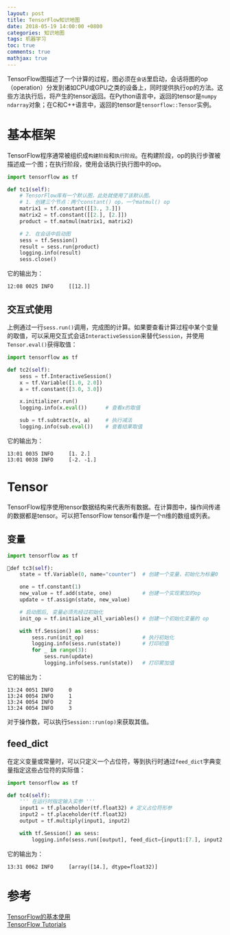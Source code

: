 ```yaml
---
layout: post
title: TensorFlow知识地图
date: 2018-05-19 14:00:00 +0800
categories: 知识地图
tags: 机器学习
toc: true
comments: true
mathjax: true
---
```


TensorFlow图描述了一个计算的过程，图必须在`会话`里启动，会话将图的op（operation）分发到诸如CPU或GPU之类的设备上，同时提供执行op的方法。这些方法执行后，将产生的tensor返回。在Python语言中，返回的tensor是`numpy ndarray`对象；在C和C++语言中，返回的tensor是`tensorflow::Tensor`实例。  <!-- more -->

# 基本框架
TensorFlow程序通常被组织成`构建阶段`和`执行阶段`。在构建阶段，op的执行步骤被描述成一个图；在执行阶段，使用会话执行执行图中的op。  
``` python
import tensorflow as tf

def tc1(self):
    # TensorFlow库有一个默认图，此处就使用了该默认图。
    # 1. 创建三个节点：两个constant() op，一个matmul() op
    matrix1 = tf.constant([[3., 3.]])
    matrix2 = tf.constant([[2.], [2.]])
    product = tf.matmul(matrix1, matrix2)

    # 2. 在会话中启动图
    sess = tf.Session()
    result = sess.run(product)
    logging.info(result)
    sess.close()
```
它的输出为：
```
12:08 0025 INFO     [[12.]]
```
## 交互式使用
上例通过一行`sess.run()`调用，完成图的计算。如果要查看计算过程中某个变量的取值，可以采用交互式会话`InteractiveSession`来替代`Session`，并使用`Tensor.eval()`获得取值：
``` python
import tensorflow as tf

def tc2(self):
    sess = tf.InteractiveSession()
    x = tf.Variable([1.0, 2.0])
    a = tf.constant([3.0, 3.0])

    x.initializer.run()
    logging.info(x.eval())      # 查看x的取值

    sub = tf.subtract(x, a)     # 执行减法
    logging.info(sub.eval())    # 查看结果取值
```
它的输出为：
```
13:01 0035 INFO     [1. 2.]
13:01 0038 INFO     [-2. -1.]
```

# Tensor
TensorFlow程序使用tensor数据结构来代表所有数据。在计算图中，操作间传递的数据都是tensor。可以把TensorFlow tensor看作是一个n维的数组或列表。
## 变量
``` python
import tensorflow as tf

def tc3(self):
    state = tf.Variable(0, name="counter")  # 创建一个变量，初始化为标量0

    one = tf.constant(1)
    new_value = tf.add(state, one)          # 创建一个实现累加的op
    update = tf.assign(state, new_value)

    # 启动图后, 变量必须先经过初始化
    init_op = tf.initialize_all_variables() # 创建一个初始化变量的 op

    with tf.Session() as sess:
        sess.run(init_op)                   # 执行初始化
        logging.info(sess.run(state))       # 打印初值
        for _ in range(3):
            sess.run(update)
            logging.info(sess.run(state))   # 打印累加值

```
它的输出为：
```
13:24 0051 INFO     0
13:24 0054 INFO     1
13:24 0054 INFO     2
13:24 0054 INFO     3
```
对于操作数，可以执行`Session::run(op)`来获取其值。

## feed_dict
在定义变量或常量时，可以只定义一个占位符，等到执行时通过`feed_dict`字典变量指定这些占位符的实际值：
``` python
import tensorflow as tf

def tc4(self):
    ''' 在运行时指定输入实参 '''
    input1 = tf.placeholder(tf.float32) # 定义占位符形参
    input2 = tf.placeholder(tf.float32)
    output = tf.multiply(input1, input2)

    with tf.Session() as sess:
        logging.info(sess.run([output], feed_dict={input1:[7.], input2:[2.]}))
```
它的输出为：
```
13:31 0062 INFO     [array([14.], dtype=float32)]
```

# 参考
[TensorFlow的基本使用](http://www.tensorfly.cn/tfdoc/get_started/basic_usage.html)  
[TensorFlow Tutorials](https://www.tensorflow.org/tutorials/)